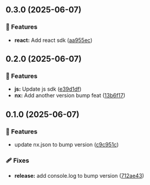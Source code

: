 ## 0.3.0 (2025-06-07)

### 🚀 Features

- **react:** Add react sdk ([aa955ec](https://github.com/samuelreichor/nuxt-nx-reproduction/commit/aa955ec))

## 0.2.0 (2025-06-07)

### 🚀 Features

- **js:** Update js sdk ([e39d1df](https://github.com/samuelreichor/nuxt-nx-reproduction/commit/e39d1df))
- **nx:** Add another version bump feat ([13b6f17](https://github.com/samuelreichor/nuxt-nx-reproduction/commit/13b6f17))

## 0.1.0 (2025-06-07)

### 🚀 Features

- update nx.json to bump version ([c9c951c](https://github.com/samuelreichor/nuxt-nx-reproduction/commit/c9c951c))

### 🩹 Fixes

- **release:** add console.log to bump version ([712ae43](https://github.com/samuelreichor/nuxt-nx-reproduction/commit/712ae43))
